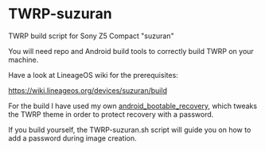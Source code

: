 # TWRP-suzuran
TWRP build script for Sony Z5 Compact "suzuran"

You will need repo and Android build tools to correctly build TWRP on your machine.

Have a look at LineageOS wiki for the prerequisites:

   https://wiki.lineageos.org/devices/suzuran/build

For the build I have used my own [android_bootable_recovery](https://github.com/ant9000/android_bootable_recovery), which tweaks the TWRP theme in order to protect recovery with a password.

If you build yourself, the TWRP-suzuran.sh script will guide you on how to add a password during image creation.
